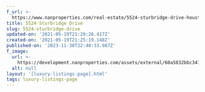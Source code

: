 ```yaml
---
f_url: >-
  https://www.nanproperties.com/real-estate/5524-sturbridge-drive-houston-tx-77056/31982409/105375659
title: 5524 Sturbridge Drive
slug: 5524-sturbridge-drive
updated-on: '2021-05-19T21:29:26.417Z'
created-on: '2021-05-19T21:25:19.148Z'
published-on: '2023-11-30T22:40:33.987Z'
f_image:
  url: >-
    https://development.nanproperties.com/assets/external/60a5832bbc347612c0cee049_webstie_demension_for_photos__1__copy_3.jpeg
  alt: null
layout: '[luxury-listings-page].html'
tags: luxury-listings-page
---
```



